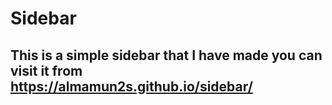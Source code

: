 # Sidebar
## This is a simple sidebar that I have made you can visit it from https://almamun2s.github.io/sidebar/